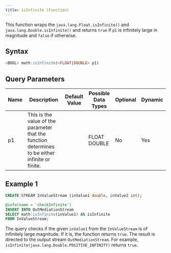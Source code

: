 ```yaml
---
title: isInfinite (Function)
---
```


This function wraps the `java.lang.Float.isInfinite()` and `java.lang.Double.isInfinite()` and returns `true` if `p1` is infinitely large in magnitude and `false` if otherwise.

## Syntax

```sql
<BOOL> math:isInfinite(<FLOAT|DOUBLE> p1)
```

## Query Parameters

| Name | Description | Default Value | Possible Data Types | Optional | Dynamic |
|------|-------------|---------------|---------------------|----------|---------|
| p1   | This is the value of the parameter that the function determines to be either infinite or finite. |               | FLOAT DOUBLE        | No       | Yes     |

## Example 1

```sql
CREATE STREAM InValueStream (inValue1 double, inValue2 int);

@info(name = 'checkInfinite')
INSERT INTO OutMediationStream
SELECT math:isInfinite(inValue1) AS isInfinite
FROM InValueStream;
```

The query checks if the given `inValue1` from the `InValueStream` is of infinitely large magnitude. If it is, the function returns `true`. The result is directed to the output stream `OutMediationStream`. For example, `isInfinite(java.lang.Double.POSITIVE_INFINITY)` returns `true`.
